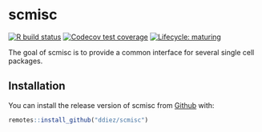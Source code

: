 
<!-- README.md is generated from README.Rmd. Please edit that file -->

# scmisc

[![R build
status](https://github.com/ddiez/scmisc/workflows/R-CMD-check/badge.svg)](https://github.com/ddiez/scmisc/actions)
[![Codecov test
coverage](https://codecov.io/gh/ddiez/scmisc/branch/master/graph/badge.svg)](https://codecov.io/gh/ddiez/scmisc?branch=master)
[![Lifecycle:
maturing](https://img.shields.io/badge/lifecycle-maturing-blue.svg)]()

The goal of scmisc is to provide a common interface for several single
cell packages.

## Installation

You can install the release version of scmisc from
[Github](https://github.com/ddiez/scmisc) with:

``` r
remotes::install_github("ddiez/scmisc")
```
